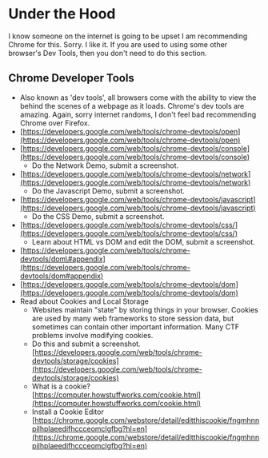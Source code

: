 # Under the Hood

I know someone on the internet is going to be upset I am recommending Chrome for this. Sorry. I like it. If you are used to using some other browser's Dev Tools, then you don't need to do this section.

## Chrome Developer Tools

* Also known as 'dev tools', all browsers come with the ability to view the behind the scenes of a webpage as it loads. Chrome's dev tools are amazing. Again, sorry internet randoms, I don't feel bad recommending Chrome over Firefox.
* [https://developers.google.com/web/tools/chrome-devtools/open](https://developers.google.com/web/tools/chrome-devtools/open)
* [https://developers.google.com/web/tools/chrome-devtools/console](https://developers.google.com/web/tools/chrome-devtools/console)
  * Do the Network Demo, submit a screenshot.
* [https://developers.google.com/web/tools/chrome-devtools/network](https://developers.google.com/web/tools/chrome-devtools/network)
  * Do the Javascript Demo, submit a screenshot.
* [https://developers.google.com/web/tools/chrome-devtools/javascript](https://developers.google.com/web/tools/chrome-devtools/javascript)
  * Do the CSS Demo, submit a screenshot.
* [https://developers.google.com/web/tools/chrome-devtools/css/](https://developers.google.com/web/tools/chrome-devtools/css/)
  * Learn about HTML vs DOM and edit the DOM, submit a screenshot.
* [https://developers.google.com/web/tools/chrome-devtools/dom\#appendix](https://developers.google.com/web/tools/chrome-devtools/dom#appendix)
* [https://developers.google.com/web/tools/chrome-devtools/dom](https://developers.google.com/web/tools/chrome-devtools/dom)
* Read about Cookies and Local Storage
  * Websites maintain "state" by storing things in your browser. Cookies are used by many web frameworks to store session data, but sometimes can contain other important information. Many CTF problems involve modifying cookies.
  * Do this and submit a screenshot. [https://developers.google.com/web/tools/chrome-devtools/storage/cookies](https://developers.google.com/web/tools/chrome-devtools/storage/cookies)
  * What is a cookie? [https://computer.howstuffworks.com/cookie.html](https://computer.howstuffworks.com/cookie.html)
  * Install a Cookie Editor [https://chrome.google.com/webstore/detail/editthiscookie/fngmhnnpilhplaeedifhccceomclgfbg?hl=en](https://chrome.google.com/webstore/detail/editthiscookie/fngmhnnpilhplaeedifhccceomclgfbg?hl=en)

